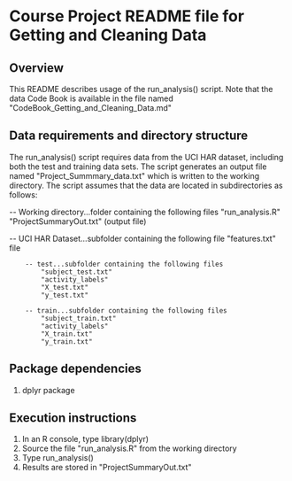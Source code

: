 # Course Project README file for Getting and Cleaning Data

## Overview
This README describes usage of the run_analysis() script.  Note that the data Code Book is
available in the file named "CodeBook_Getting_and_Cleaning_Data.md"

## Data requirements and directory structure
The run_analysis() script requires data from the UCI HAR dataset, including both the test and
training data sets.  The script generates an output file named "Project_Summmary_data.txt" which is written to the working directory.  The script assumes that the data are located in subdirectories as follows:

-- Working directory...folder containing the following files
   "run_analysis.R"
   "ProjectSummaryOut.txt" (output file)
   
   -- UCI HAR Dataset...subfolder containing the following file
      "features.txt" file 
       
        -- test...subfolder containing the following files
            "subject_test.txt"
            "activity_labels"
            "X_test.txt"
            "y_test.txt"
            
        -- train...subfolder containing the following files
            "subject_train.txt"
            "activity_labels"
            "X_train.txt"
            "y_train.txt"
            
## Package dependencies
1. dplyr package

## Execution instructions
1. In an R console, type  library(dplyr)
2. Source the file "run_analysis.R" from the working directory
2. Type  run_analysis()
3. Results are stored in "ProjectSummaryOut.txt"
